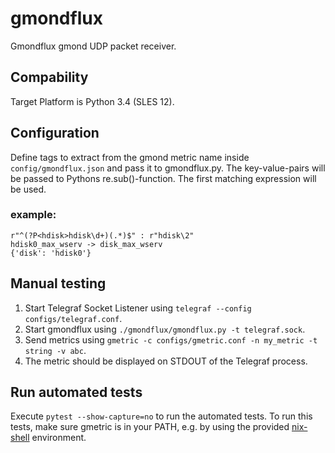 # gmondflux

Gmondflux gmond UDP packet receiver.

## Compability

Target Platform is Python 3.4 (SLES 12).

## Configuration

Define tags to extract from the gmond metric name inside `config/gmondflux.json` and pass it to gmondflux.py.
The key-value-pairs will be passed to Pythons re.sub()-function.
The first matching expression will be used.

### example:
```
r"^(?P<hdisk>hdisk\d+)(.*)$" : r"hdisk\2"
hdisk0_max_wserv -> disk_max_wserv
{'disk': 'hdisk0'}
```

## Manual testing

1. Start Telegraf Socket Listener using `telegraf --config configs/telegraf.conf`.
2. Start gmondflux using `./gmondflux/gmondflux.py -t telegraf.sock`.
3. Send metrics using `gmetric -c configs/gmetric.conf -n my_metric -t string -v abc`.
4. The metric should be displayed on STDOUT of the Telegraf process.


## Run automated tests

Execute `pytest --show-capture=no` to run the automated tests. To run this tests, make sure gmetric is in your PATH, e.g. by using the provided [nix-shell](./shell.nix) environment.

